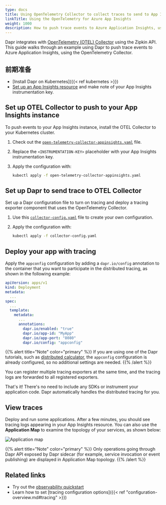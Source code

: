 ```yaml
---
type: docs
title: Using OpenTelemetry Collector to collect traces to send to App Insights
linkTitle: Using the OpenTelemetry for Azure App Insights
weight: 1000
description: How to push trace events to Azure Application Insights, using the OpenTelemetry Collector.
---
```


Dapr integrates with [OpenTelemetry (OTEL) Collector](https://github.com/open-telemetry/opentelemetry-collector) using the Zipkin API. This guide walks through an example using Dapr to push trace events to Azure Application Insights, using the OpenTelemetry Collector.

## 前期准备

- [Install Dapr on Kubernetes]({{< ref kubernetes >}})
- [Set up an App Insights resource](https://docs.microsoft.com/azure/azure-monitor/app/create-new-resource) and make note of your App Insights instrumentation key.

## Set up OTEL Collector to push to your App Insights instance

To push events to your App Insights instance, install the OTEL Collector to your Kubernetes cluster.

1. Check out the [`open-telemetry-collector-appinsights.yaml`](/docs/open-telemetry-collector/open-telemetry-collector-appinsights.yaml) file.

2. Replace the `<INSTRUMENTATION-KEY>` placeholder with your App Insights instrumentation key.

3. Apply the configuration with:

   ```sh
   kubectl apply -f open-telemetry-collector-appinsights.yaml
   ```

## Set up Dapr to send trace to OTEL Collector

Set up a Dapr configuration file to turn on tracing and deploy a tracing exporter component that uses the OpenTelemetry Collector.

1. Use this [`collector-config.yaml`](/docs/open-telemetry-collector/collector-config.yaml) file to create your own configuration.

2. Apply the configuration with:

   ```sh
   kubectl apply -f collector-config.yaml
   ```

## Deploy your app with tracing

Apply the `appconfig` configuration by adding a `dapr.io/config` annotation to the container that you want to participate in the distributed tracing, as shown in the following example:

```yaml
apiVersion: apps/v1
kind: Deployment
metadata:
  ...
spec:
  ...
  template:
    metadata:
      ...
      annotations:
        dapr.io/enabled: "true"
        dapr.io/app-id: "MyApp"
        dapr.io/app-port: "8080"
        dapr.io/config: "appconfig"
```

{{% alert title="Note" color="primary" %}}
If you are using one of the Dapr tutorials, such as [distributed calculator](https://github.com/dapr/quickstarts/tree/master/tutorials/distributed-calculator), the `appconfig` configuration is already configured, so no additional settings are needed.
{{% /alert %}}

You can register multiple tracing exporters at the same time, and the tracing logs are forwarded to all registered exporters.

That's it! There's no need to include any SDKs or instrument your application code. Dapr automatically handles the distributed tracing for you.

## View traces

Deploy and run some applications. After a few minutes, you should see tracing logs appearing in your App Insights resource. You can also use the **Application Map** to examine the topology of your services, as shown below:

![Application map](/images/open-telemetry-app-insights.png)

{{% alert title="Note" color="primary" %}}
Only operations going through Dapr API exposed by Dapr sidecar (for example, service invocation or event publishing) are displayed in Application Map topology.
{{% /alert %}}

## Related links

- Try out the [observability quickstart](https://github.com/dapr/quickstarts/tree/master/tutorials/observability/README.md)
- Learn how to set [tracing configuration options]({{< ref "configuration-overview\.md#tracing" >}})
